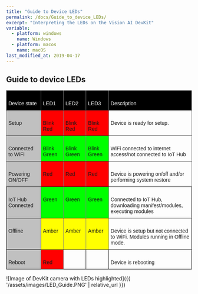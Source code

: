 ```yaml
---
title: "Guide to Device LEDs"
permalink: /docs/Guide_to_device_LEDs/
excerpt: "Interpreting the LEDs on the Vision AI DevKit"
variable:
  - platform: windows
    name: Windows
  - platform: macos
    name: macOS
last_modified_at: 2019-04-17
---
```

## Guide to device LEDs

<style type="text/css">
.tg  {border-collapse:collapse;border-spacing:0;}
.tg td{font-family:Arial, sans-serif;font-size:14px;padding:10px 5px;border-style:solid;border-width:1px;overflow:hidden;word-break:normal;border-color:black;}
.tg th{font-family:Arial, sans-serif;font-size:14px;font-weight:normal;padding:10px 5px;border-style:solid;border-width:1px;overflow:hidden;word-break:normal;border-color:black;}
.tg .tg-syad{background-color:#000000;color:#ffffff;border-color:inherit;text-align:left;vertical-align:top}
.tg .tg-llyw{background-color:#c0c0c0;border-color:inherit;text-align:left;vertical-align:top}
.tg .tg-0pky{border-color:inherit;text-align:left;vertical-align:top}
.tg .tg-red{background-color:#FF0000;border-color:inherit;text-align:left;vertical-align:top}
.tg .tg-green{background-color:#00FF00;border-color:inherit;text-align:left;vertical-align:top}
.tg .tg-amber{background-color:#FFFF00;border-color:inherit;text-align:left;vertical-align:top}
.tg .tg-y6fn{background-color:#c0c0c0;text-align:left;vertical-align:top}
.tg .tg-0lax{text-align:left;vertical-align:top}
</style>
<table class="tg">
  <tr>
    <th class="tg-syad"><br>  Device state<br>  </th>
    <th class="tg-syad"><br>  LED1<br>  </th>
    <th class="tg-syad"><br>  LED2<br>  </th>
    <th class="tg-syad"><br>  LED3<br>  </th>
    <th class="tg-syad"><br>  Description<br>  </th>
  </tr>
  <tr>
    <td class="tg-llyw"><br>  Setup<br>  </td>
    <td class="tg-red"><br>Blink Red<br></td>
    <td class="tg-red"><br>Blink Red<br></td>
    <td class="tg-red"><br>Blink Red<br></td>
    <td class="tg-0pky"><br>Device is ready for setup.<br></td>
  </tr>
  <tr>
    <td class="tg-llyw"><br>  Connected to WiFi<br>  </td>
    <td class="tg-green"><br>Blink Green<br></td>
    <td class="tg-green"><br>Blink Green<br></td>
    <td class="tg-green"><br>Blink Green<br></td>
    <td class="tg-0pky"><br>WiFi connected to internet access/not connected to IoT Hub<br></td>
  </tr>
  <tr>
    <td class="tg-llyw"><br>  Powering ON/OFF<br>  </td>
    <td class="tg-red"><br>Red<br></td>
    <td class="tg-red"><br>Red<br></td>
    <td class="tg-red"><br>Red<br></td>
    <td class="tg-0pky"><br>Device is powering on/off and/or performing system restore<br></td>
  </tr>
  <tr>
    <td class="tg-y6fn"><br>  IoT Hub Connected<br>  </td>
    <td class="tg-green"><br>Green<br></td>
    <td class="tg-green"><br>Green<br></td>
    <td class="tg-green"><br>Green<br></td>
    <td class="tg-0lax"><br>Connected to IoT Hub, downloading manifest/modules, executing modules<br></td>
  </tr>
  <tr>
    <td class="tg-y6fn"><br>  Offline<br>  </td>
    <td class="tg-amber"><br>Amber<br></td>
    <td class="tg-amber"><br>Amber<br></td>
    <td class="tg-amber"><br>Amber<br></td>
    <td class="tg-0lax"><br>Device is setup but not connected to WiFi. Modules running in Offline mode.<br></td>
  </tr>
  <tr>
    <td class="tg-y6fn"><br>  Reboot<br>  </td>
    <td class="tg-red"><br>Red<br></td>
    <td class="tg-0lax"><br> <br></td>
    <td class="tg-0lax"><br> <br></td>
    <td class="tg-0lax"><br>Device is rebooting<br></td>
  </tr>
</table>

![Image of DevKit camera with LEDs highlighted]({{ '/assets/images/LED_Guide.PNG' | relative_url }})

